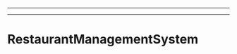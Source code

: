 ----------------------------------------------------
----------------------------------------------------------------------------------------------------
# RestaurantManagementSystem
